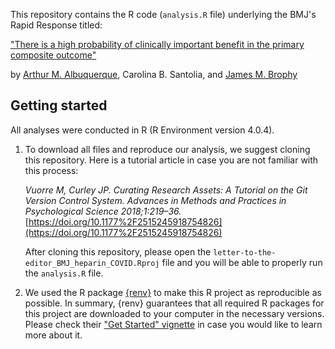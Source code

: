 This repository contains the R code (`analysis.R` file) underlying the BMJ's Rapid Response titled:

["There is a high probability of clinically important benefit in the primary composite outcome"](https://www.bmj.com/content/375/bmj.n2400/rr)

by [Arthur M. Albuquerque](https://twitter.com/arthur_alb1), Carolina B. Santolia, and [James M. Brophy](https://twitter.com/brophyj)

## Getting started

All analyses were conducted in R (R Environment version 4.0.4). 

1.  To download all files and reproduce our analysis, we suggest cloning this repository. Here is a tutorial article in case you are not familiar with this process:

    *Vuorre M, Curley JP. Curating Research Assets: A Tutorial on the Git Version Control System. Advances in Methods and Practices in Psychological Science 2018;1:219–36.* [https://doi.org/10.1177%2F2515245918754826](https://doi.org/10.1177%2F2515245918754826)

       After cloning this repository, please open the `letter-to-the-editor_BMJ_heparin_COVID.Rproj` file and you will be able to properly run the `analysis.R` file.
2. We used the R package [{renv}](https://rstudio.github.io/renv/) to make this R project as reproducible as possible. In summary, {renv} guarantees that all required R packages for this project are downloaded to your computer in the necessary versions. Please check their ["Get Started" vignette](https://rstudio.github.io/renv/articles/renv.html) in case you would like to learn more about it.

